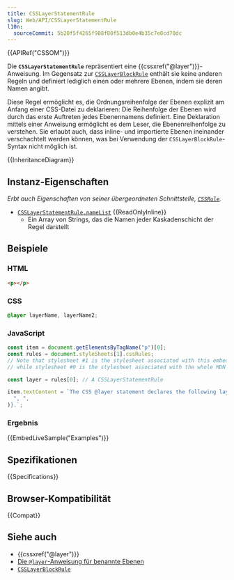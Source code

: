 ```yaml
---
title: CSSLayerStatementRule
slug: Web/API/CSSLayerStatementRule
l10n:
  sourceCommit: 5b20f5f4265f988f80f513db0e4b35c7e0cd70dc
---
```


{{APIRef("CSSOM")}}

Die **`CSSLayerStatementRule`** repräsentiert eine {{cssxref("@layer")}}-Anweisung. Im Gegensatz zur [`CSSLayerBlockRule`](/de/docs/Web/API/CSSLayerBlockRule) enthält sie keine anderen Regeln und definiert lediglich einen oder mehrere Ebenen, indem sie deren Namen angibt.

Diese Regel ermöglicht es, die Ordnungsreihenfolge der Ebenen explizit am Anfang einer CSS-Datei zu deklarieren: Die Reihenfolge der Ebenen wird durch das erste Auftreten jedes Ebenennamens definiert. Eine Deklaration mittels einer Anweisung ermöglicht es dem Leser, die Ebenenreihenfolge zu verstehen. Sie erlaubt auch, dass inline- und importierte Ebenen ineinander verschachtelt werden können, was bei Verwendung der `CSSLayerBlockRule`-Syntax nicht möglich ist.

{{InheritanceDiagram}}

## Instanz-Eigenschaften

_Erbt auch Eigenschaften von seiner übergeordneten Schnittstelle, [`CSSRule`](/de/docs/Web/API/CSSRule)._

- [`CSSLayerStatementRule.nameList`](/de/docs/Web/API/CSSLayerStatementRule/nameList) {{ReadOnlyInline}}
  - Ein Array von Strings, das die Namen jeder Kaskadenschicht der Regel darstellt

## Beispiele

### HTML

```html
<p></p>
```

### CSS

```css
@layer layerName, layerName2;
```

### JavaScript

```js
const item = document.getElementsByTagName("p")[0];
const rules = document.styleSheets[1].cssRules;
// Note that stylesheet #1 is the stylesheet associated with this embedded example,
// while stylesheet #0 is the stylesheet associated with the whole MDN page

const layer = rules[0]; // A CSSLayerStatementRule

item.textContent = `The CSS @layer statement declares the following layers: ${layer.nameList.join(
  ", ",
)}.`;
```

### Ergebnis

{{EmbedLiveSample("Examples")}}

## Spezifikationen

{{Specifications}}

## Browser-Kompatibilität

{{Compat}}

## Siehe auch

- {{cssxref("@layer")}}
- [Die `@layer`-Anweisung für benannte Ebenen](/de/docs/Learn_web_development/Core/Styling_basics/Cascade_layers#the_layer_statement_at-rule_for_named_layers)
- [`CSSLayerBlockRule`](/de/docs/Web/API/CSSLayerBlockRule)
